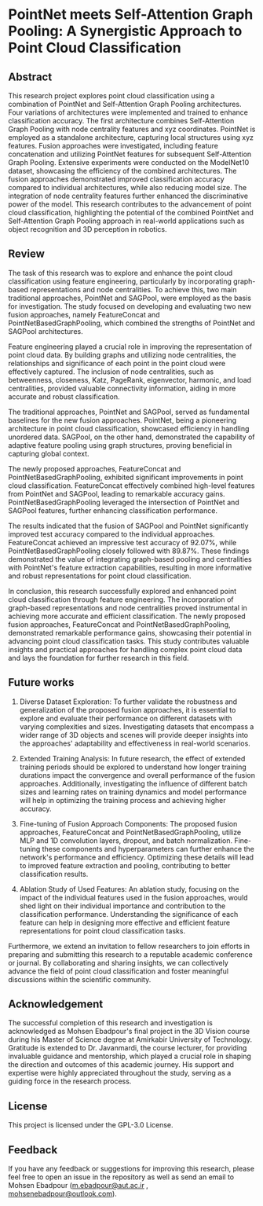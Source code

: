 # PointNet meets Self-Attention Graph Pooling: A Synergistic Approach to Point Cloud Classification

## Abstract
 This research project explores point cloud classification using a combination of PointNet and Self-Attention Graph Pooling architectures. Four variations of architectures were implemented and trained to enhance classification accuracy. The first architecture combines Self-Attention Graph Pooling with node centrality features and xyz coordinates. PointNet is employed as a standalone architecture, capturing local structures using xyz features. Fusion approaches were investigated, including feature concatenation and utilizing PointNet features for subsequent Self-Attention Graph Pooling. Extensive experiments were conducted on the ModelNet10 dataset, showcasing the efficiency of the combined architectures. The fusion approaches demonstrated improved classification accuracy compared to individual architectures, while also reducing model size. The integration of node centrality features further enhanced the discriminative power of the model. This research contributes to the advancement of point cloud classification, highlighting the potential of the combined PointNet and Self-Attention Graph Pooling approach in real-world applications such as object recognition and 3D perception in robotics.


## Review 
The task of this research was to explore and enhance the point cloud classification using feature engineering, particularly by incorporating graph-based representations and node centralities. To achieve this, two main traditional approaches, PointNet and SAGPool, were employed as the basis for investigation. The study focused on developing and evaluating two new fusion approaches, namely FeatureConcat and PointNetBasedGraphPooling, which combined the strengths of PointNet and SAGPool architectures.

Feature engineering played a crucial role in improving the representation of point cloud data. By building graphs and utilizing node centralities, the relationships and significance of each point in the point cloud were effectively captured. The inclusion of node centralities, such as betweenness, closeness, Katz, PageRank, eigenvector, harmonic, and load centralities, provided valuable connectivity information, aiding in more accurate and robust classification.

The traditional approaches, PointNet and SAGPool, served as fundamental baselines for the new fusion approaches. PointNet, being a pioneering architecture in point cloud classification, showcased efficiency in handling unordered data. SAGPool, on the other hand, demonstrated the capability of adaptive feature pooling using graph structures, proving beneficial in capturing global context.

The newly proposed approaches, FeatureConcat and PointNetBasedGraphPooling, exhibited significant improvements in point cloud classification. FeatureConcat effectively combined high-level features from PointNet and SAGPool, leading to remarkable accuracy gains. PointNetBasedGraphPooling leveraged the intersection of PointNet and SAGPool features, further enhancing classification performance.

The results indicated that the fusion of SAGPool and PointNet significantly improved test accuracy compared to the individual approaches. FeatureConcat achieved an impressive test accuracy of 92.07%, while PointNetBasedGraphPooling closely followed with 89.87%. These findings demonstrated the value of integrating graph-based pooling and centralities with PointNet's feature extraction capabilities, resulting in more informative and robust representations for point cloud classification.

In conclusion, this research successfully explored and enhanced point cloud classification through feature engineering. The incorporation of graph-based representations and node centralities proved instrumental in achieving more accurate and efficient classification. The newly proposed fusion approaches, FeatureConcat and PointNetBasedGraphPooling, demonstrated remarkable performance gains, showcasing their potential in advancing point cloud classification tasks. This study contributes valuable insights and practical approaches for handling complex point cloud data and lays the foundation for further research in this field.


## Future works
1)	Diverse Dataset Exploration: To further validate the robustness and generalization of the proposed fusion approaches, it is essential to explore and evaluate their performance on different datasets with varying complexities and sizes. Investigating datasets that encompass a wider range of 3D objects and scenes will provide deeper insights into the approaches' adaptability and effectiveness in real-world scenarios.

2)	Extended Training Analysis: In future research, the effect of extended training periods should be explored to understand how longer training durations impact the convergence and overall performance of the fusion approaches. Additionally, investigating the influence of different batch sizes and learning rates on training dynamics and model performance will help in optimizing the training process and achieving higher accuracy.

3)	Fine-tuning of Fusion Approach Components: The proposed fusion approaches, FeatureConcat and PointNetBasedGraphPooling, utilize MLP and 1D convolution layers, dropout, and batch normalization. Fine-tuning these components and hyperparameters can further enhance the network's performance and efficiency. Optimizing these details will lead to improved feature extraction and pooling, contributing to better classification results.

4)	Ablation Study of Used Features: An ablation study, focusing on the impact of the individual features used in the fusion approaches, would shed light on their individual importance and contribution to the classification performance. Understanding the significance of each feature can help in designing more effective and efficient feature representations for point cloud classification tasks.

Furthermore, we extend an invitation to fellow researchers to join efforts in preparing and submitting this research to a reputable academic conference or journal. By collaborating and sharing insights, we can collectively advance the field of point cloud classification and foster meaningful discussions within the scientific community.


## Acknowledgement
The successful completion of this research and investigation is acknowledged as Mohsen Ebadpour's final project in the 3D Vision course during his Master of Science degree at Amirkabir University of Technology. Gratitude is extended to Dr. Javanmardi, the course lecturer, for providing invaluable guidance and mentorship, which played a crucial role in shaping the direction and outcomes of this academic journey. His support and expertise were highly appreciated throughout the study, serving as a guiding force in the research process.

## License
This project is licensed under the GPL-3.0 License.

## Feedback
If you have any feedback or suggestions for improving this research, please feel free to open an issue in the repository as well as send an email to Mohsen Ebadpour (<m.ebadpour@aut.ac.ir> , <mohsenebadpour@outlook.com>).
